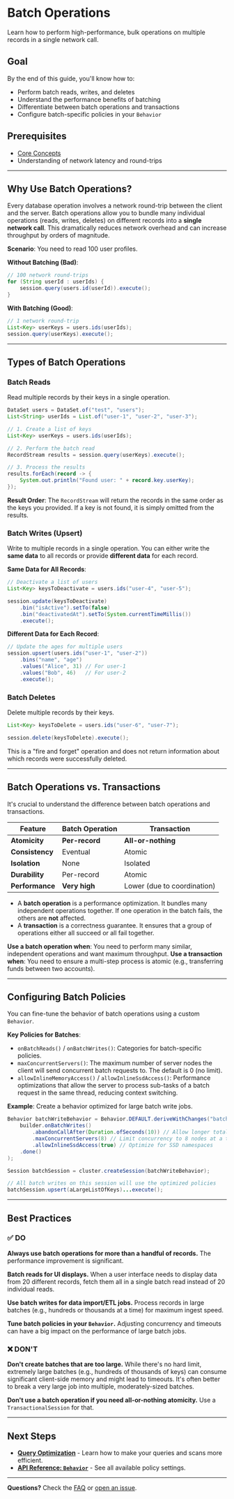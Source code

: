 # Batch Operations

Learn how to perform high-performance, bulk operations on multiple records in a single network call.

## Goal

By the end of this guide, you'll know how to:
- Perform batch reads, writes, and deletes
- Understand the performance benefits of batching
- Differentiate between batch operations and transactions
- Configure batch-specific policies in your `Behavior`

## Prerequisites

- [Core Concepts](../../concepts/README.md)
- Understanding of network latency and round-trips

---

## Why Use Batch Operations?

Every database operation involves a network round-trip between the client and the server. Batch operations allow you to bundle many individual operations (reads, writes, deletes) on different records into a **single network call**. This dramatically reduces network overhead and can increase throughput by orders of magnitude.

**Scenario**: You need to read 100 user profiles.

**Without Batching (Bad)**:
```java
// 100 network round-trips
for (String userId : userIds) {
    session.query(users.id(userId)).execute();
}
```

**With Batching (Good)**:
```java
// 1 network round-trip
List<Key> userKeys = users.ids(userIds);
session.query(userKeys).execute();
```

---

## Types of Batch Operations

### Batch Reads

Read multiple records by their keys in a single operation.

```java
DataSet users = DataSet.of("test", "users");
List<String> userIds = List.of("user-1", "user-2", "user-3");

// 1. Create a list of keys
List<Key> userKeys = users.ids(userIds);

// 2. Perform the batch read
RecordStream results = session.query(userKeys).execute();

// 3. Process the results
results.forEach(record -> {
    System.out.println("Found user: " + record.key.userKey);
});
```

**Result Order**: The `RecordStream` will return the records in the same order as the keys you provided. If a key is not found, it is simply omitted from the results.

### Batch Writes (Upsert)

Write to multiple records in a single operation. You can either write the **same data** to all records or provide **different data** for each record.

**Same Data for All Records**:
```java
// Deactivate a list of users
List<Key> keysToDeactivate = users.ids("user-4", "user-5");

session.update(keysToDeactivate)
    .bin("isActive").setTo(false)
    .bin("deactivatedAt").setTo(System.currentTimeMillis())
    .execute();
```

**Different Data for Each Record**:
```java
// Update the ages for multiple users
session.upsert(users.ids("user-1", "user-2"))
    .bins("name", "age")
    .values("Alice", 31) // For user-1
    .values("Bob", 46)   // For user-2
    .execute();
```

### Batch Deletes

Delete multiple records by their keys.

```java
List<Key> keysToDelete = users.ids("user-6", "user-7");

session.delete(keysToDelete).execute();
```
This is a "fire and forget" operation and does not return information about which records were successfully deleted.

---

## Batch Operations vs. Transactions

It's crucial to understand the difference between batch operations and transactions.

| Feature | Batch Operation | Transaction |
|---|---|---|
| **Atomicity** | **Per-record** | **All-or-nothing** |
| **Consistency** | Eventual | Atomic |
| **Isolation** | None | Isolated |
| **Durability** | Per-record | Atomic |
| **Performance** | **Very high** | Lower (due to coordination) |

- A **batch operation** is a performance optimization. It bundles many independent operations together. If one operation in the batch fails, the others are **not** affected.
- A **transaction** is a correctness guarantee. It ensures that a group of operations either all succeed or all fail together.

**Use a batch operation when**: You need to perform many similar, independent operations and want maximum throughput.
**Use a transaction when**: You need to ensure a multi-step process is atomic (e.g., transferring funds between two accounts).

---

## Configuring Batch Policies

You can fine-tune the behavior of batch operations using a custom `Behavior`.

**Key Policies for Batches**:
- `onBatchReads()` / `onBatchWrites()`: Categories for batch-specific policies.
- `maxConcurrentServers()`: The maximum number of server nodes the client will send concurrent batch requests to. The default is 0 (no limit).
- `allowInlineMemoryAccess()` / `allowInlineSsdAccess()`: Performance optimizations that allow the server to process sub-tasks of a batch request in the same thread, reducing context switching.

**Example**: Create a behavior optimized for large batch write jobs.

```java
Behavior batchWriteBehavior = Behavior.DEFAULT.deriveWithChanges("batch-write", builder ->
    builder.onBatchWrites()
        .abandonCallAfter(Duration.ofSeconds(10)) // Allow longer total timeout
        .maxConcurrentServers(8) // Limit concurrency to 8 nodes at a time
        .allowInlineSsdAccess(true) // Optimize for SSD namespaces
    .done()
);

Session batchSession = cluster.createSession(batchWriteBehavior);

// All batch writes on this session will use the optimized policies
batchSession.upsert(aLargeListOfKeys)...execute();
```

---

## Best Practices

### ✅ DO

**Always use batch operations for more than a handful of records.**
The performance improvement is significant.

**Batch reads for UI displays.**
When a user interface needs to display data from 20 different records, fetch them all in a single batch read instead of 20 individual reads.

**Use batch writes for data import/ETL jobs.**
Process records in large batches (e.g., hundreds or thousands at a time) for maximum ingest speed.

**Tune batch policies in your `Behavior`.**
Adjusting concurrency and timeouts can have a big impact on the performance of large batch jobs.

### ❌ DON'T

**Don't create batches that are too large.**
While there's no hard limit, extremely large batches (e.g., hundreds of thousands of keys) can consume significant client-side memory and might lead to timeouts. It's often better to break a very large job into multiple, moderately-sized batches.

**Don't use a batch operation if you need all-or-nothing atomicity.**
Use a `TransactionalSession` for that.

---

## Next Steps

- **[Query Optimization](./query-optimization.md)** - Learn how to make your queries and scans more efficient.
- **[API Reference: `Behavior`](../../api/behavior.md)** - See all available policy settings.

---

**Questions?** Check the [FAQ](../../troubleshooting/faq.md) or [open an issue](https://github.com/aerospike/aerospike-fluent-client-java/issues).
